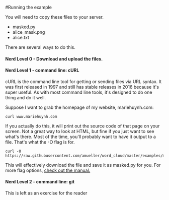 #Running the example

You will need to copy these files to your server.

 * masked.py
 * alice\_mask.png
 * alice.txt

There are several ways to do this.  

#### Nerd Level 0 - Download and upload the files.


#### Nerd Level 1 - command line: cURL
cURL is the command line tool for getting or sending files via URL syntax.  It was first released in 1997 and still has stable releases in 2016 because it's super useful.  As with most command line tools, it's designed to do one thing and do it well.  

Suppose I want to grab the homepage of my website, mariehuynh.com:

```
curl www.mariehuynh.com

```
If you actually do this, it will print out the source code of that page on your screen.  Not a great way to look at HTML, but fine if you just want to see what's there.  Most of the time, you'll probably want to have it output to a file.  That's what the -O flag is for.  

```
curl -O https://raw.githubusercontent.com/amueller/word_cloud/master/examples/masked.py
```

This will effectively download the file and save it as masked.py for you.  For more flag options, [check out the manual.](https://curl.haxx.se/docs/manpage.html)

#### Nerd Level 2 - command line: git
This is left as an exercise for the reader



